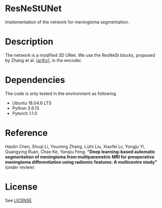 # ResNeStUNet
Implementation of the network for meningioma segmentation.

# Description
The network is a modified 3D UNet. We use the ResNeSt blocks, proposed by Zhang et al. [[arXiv](https://arxiv.org/pdf/2004.08955.pdf)], in the encoder.

# Dependencies
The code is only tested in the environment as following
- Ubuntu 18.04.6 LTS
- Python 3.6.13
- Pytorch 1.1.0


# Reference
Haolin Chen, Shuqi Li, Youming Zhang, Lizhi Liu, Xiaofei Lv, Yongju Yi, Guangying Ruan, Chao Ke, Yanqiu Feng.
**"Deep learning-based automatic segmentation of meningioma from multiparametric MRI for preoperative meningioma differentiation using radiomic features: A multicentre study"**
(under review)

# License
See [LICENSE](LICENSE)
